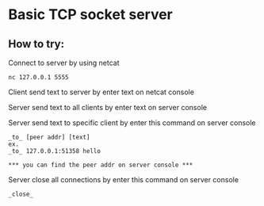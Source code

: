 # Basic TCP socket server

## How to try:

Connect to server by using netcat
```
nc 127.0.0.1 5555
```

Client send text to server by enter text on netcat console

Server send text to all clients by enter text on server console

Server send text to specific client by enter this command on server console
```
_to_ [peer addr] [text]
ex. 
_to_ 127.0.0.1:51358 hello

*** you can find the peer addr on server console ***
```

Server close all connections by enter this command on server console
```
_close_
```
